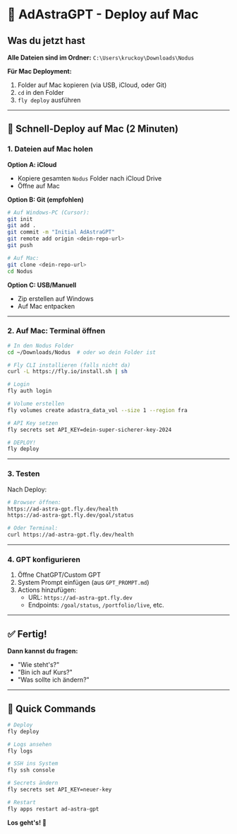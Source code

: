 # 🍎 AdAstraGPT - Deploy auf Mac

## Was du jetzt hast

**Alle Dateien sind im Ordner:** `C:\Users\kruckoy\Downloads\Nodus`

**Für Mac Deployment:**
1. Folder auf Mac kopieren (via USB, iCloud, oder Git)
2. `cd` in den Folder
3. `fly deploy` ausführen

---

## 🚀 Schnell-Deploy auf Mac (2 Minuten)

### 1. Dateien auf Mac holen

**Option A: iCloud**
- Kopiere gesamten `Nodus` Folder nach iCloud Drive
- Öffne auf Mac

**Option B: Git (empfohlen)**
```bash
# Auf Windows-PC (Cursor):
git init
git add .
git commit -m "Initial AdAstraGPT"
git remote add origin <dein-repo-url>
git push

# Auf Mac:
git clone <dein-repo-url>
cd Nodus
```

**Option C: USB/Manuell**
- Zip erstellen auf Windows
- Auf Mac entpacken

---

### 2. Auf Mac: Terminal öffnen

```bash
# In den Nodus Folder
cd ~/Downloads/Nodus  # oder wo dein Folder ist

# Fly CLI installieren (falls nicht da)
curl -L https://fly.io/install.sh | sh

# Login
fly auth login

# Volume erstellen
fly volumes create adastra_data_vol --size 1 --region fra

# API Key setzen
fly secrets set API_KEY=dein-super-sicherer-key-2024

# DEPLOY!
fly deploy
```

---

### 3. Testen

Nach Deploy:
```bash
# Browser öffnen:
https://ad-astra-gpt.fly.dev/health
https://ad-astra-gpt.fly.dev/goal/status

# Oder Terminal:
curl https://ad-astra-gpt.fly.dev/health
```

---

### 4. GPT konfigurieren

1. Öffne ChatGPT/Custom GPT
2. System Prompt einfügen (aus `GPT_PROMPT.md`)
3. Actions hinzufügen:
   - URL: `https://ad-astra-gpt.fly.dev`
   - Endpoints: `/goal/status`, `/portfolio/live`, etc.

---

## ✅ Fertig!

**Dann kannst du fragen:**
- "Wie steht's?"
- "Bin ich auf Kurs?"
- "Was sollte ich ändern?"

---

## 📝 Quick Commands

```bash
# Deploy
fly deploy

# Logs ansehen
fly logs

# SSH ins System
fly ssh console

# Secrets ändern
fly secrets set API_KEY=neuer-key

# Restart
fly apps restart ad-astra-gpt
```

**Los geht's! 🚀**

